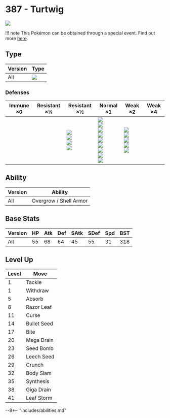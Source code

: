 # 387 - Turtwig
![][387]

!!! note
    This Pokémon can be obtained through a special event. Find out more [here](../../special_events/#sinnoh-starter).

## Type

Version | Type
---     | ---
All     | ![][grass]

### Defenses

Immune ×0 | Resistant ×¼ | Resistant ×½                                                 | Normal ×1                                                                                                                           | Weak ×2                                                             | Weak ×4
---       | ---          | ---                                                          | ---                                                                                                                                 | ---                                                                 | ---
&nbsp;    | &nbsp;       | ![][ground]<br>![][water]<br>![][grass]<br>![][electric]<br> | ![][normal]<br>![][fighting]<br>![][rock]<br>![][ghost]<br>![][steel]<br>![][psychic]<br>![][dragon]<br>![][dark]<br>![][fairy]<br> | ![][flying]<br>![][poison]<br>![][bug]<br>![][fire]<br>![][ice]<br> | &nbsp;

## Ability

Version | Ability
---     | ---
All     | Overgrow / Shell Armor

## Base Stats

Version | HP  | Atk | Def | SAtk | SDef | Spd | BST
---     | --- | --- | --- | ---  | ---  | --- | ---
All     | 55  | 68  | 64  | 45   | 55   | 31  | 318

## Level Up

Level | Move
---   | ---
1     | Tackle
1     | Withdraw
5     | Absorb
8     | Razor Leaf
11    | Curse
14    | Bullet Seed
17    | Bite
20    | Mega Drain
23    | Seed Bomb
26    | Leech Seed
29    | Crunch
32    | Body Slam
35    | Synthesis
38    | Giga Drain
41    | Leaf Storm


--8<-- "includes/abilities.md"

[387]: ../img/pokemon/387.png
[normal]: ../img/types/normal.png
[fire]: ../img/types/fire.png
[fighting]: ../img/types/fighting.png
[water]: ../img/types/water.png
[flying]: ../img/types/flying.png
[grass]: ../img/types/grass.png
[poison]: ../img/types/poison.png
[electric]: ../img/types/electric.png
[ground]: ../img/types/ground.png
[psychic]: ../img/types/psychic.png
[rock]: ../img/types/rock.png
[ice]: ../img/types/ice.png
[bug]: ../img/types/bug.png
[dragon]: ../img/types/dragon.png
[ghost]: ../img/types/ghost.png
[dark]: ../img/types/dark.png
[steel]: ../img/types/steel.png
[fairy]: ../img/types/fairy.png
